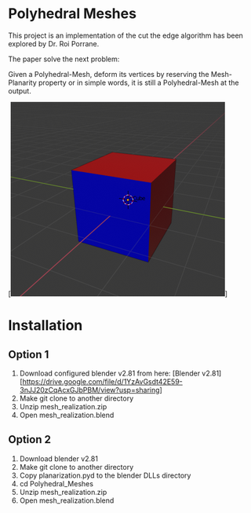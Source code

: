 # Polyhedral Meshes
This project is an implementation of the cut the edge algorithm has been explored by Dr. Roi Porrane.

The paper solve the next problem:

Given a Polyhedral-Mesh, deform its vertices by reserving the Mesh-Planarity property or in simple words, it is still a Polyhedral-Mesh at the output.

[![Simple Polyhendral Mesh](https://github.com/itaycsguy/Polyhedral_Meshes/blob/master/Doc/simple_3D_cube.png)]

# Installation
## Option 1
1. Download configured blender v2.81 from here: [Blender v2.81][https://drive.google.com/file/d/1YzAvGsdt42E59-3nJJ20zCqAcxGJbPBM/view?usp=sharing]
2. Make git clone to another directory
3. Unzip mesh_realization.zip
4. Open mesh_realization.blend

## Option 2
1. Download blender v2.81
2. Make git clone to another directory
3. Copy planarization.pyd to the blender DLLs directory
4. cd Polyhedral_Meshes
5. Unzip mesh_realization.zip
6. Open mesh_realization.blend
